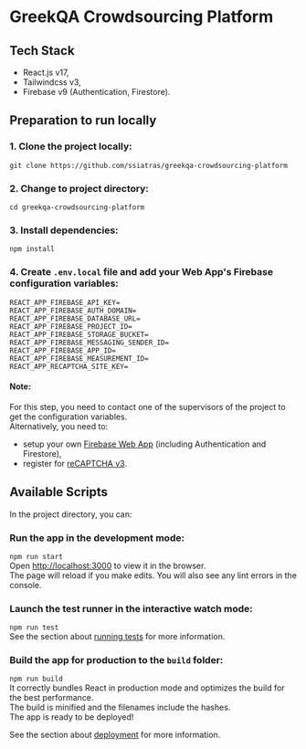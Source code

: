 # GreekQA Crowdsourcing Platform

## Tech Stack
- React.js v17,
- Tailwindcss v3,
- Firebase v9 (Authentication, Firestore).

## Preparation to run locally

### 1. Clone the project locally:
`git clone https://github.com/ssiatras/greekqa-crowdsourcing-platform` 

### 2. Change to project directory:
`cd greekqa-crowdsourcing-platform`

### 3. Install dependencies:
`npm install`

### 4. Create `.env.local` file and add your Web App's Firebase configuration variables:
```
REACT_APP_FIREBASE_API_KEY=
REACT_APP_FIREBASE_AUTH_DOMAIN=
REACT_APP_FIREBASE_DATABASE_URL=
REACT_APP_FIREBASE_PROJECT_ID=
REACT_APP_FIREBASE_STORAGE_BUCKET=
REACT_APP_FIREBASE_MESSAGING_SENDER_ID=
REACT_APP_FIREBASE_APP_ID=
REACT_APP_FIREBASE_MEASUREMENT_ID=
REACT_APP_RECAPTCHA_SITE_KEY=
```
#### Note:
For this step, you need to contact one of the supervisors of the project to get the configuration variables.\
Alternatively, you need to:
- setup your own [Firebase Web App](https://firebase.google.com) (including Authentication and Firestore),
- register for [reCAPTCHA v3](https://www.google.com/recaptcha/about).

## Available Scripts

In the project directory, you can:

### Run the app in the development mode:
`npm run start`\
Open [http://localhost:3000](http://localhost:3000) to view it in the browser.\
The page will reload if you make edits. You will also see any lint errors in the console.

### Launch the test runner in the interactive watch mode:
`npm run test`\
See the section about [running tests](https://facebook.github.io/create-react-app/docs/running-tests) for more information.

### Build the app for production to the `build` folder:
`npm run build`\
It correctly bundles React in production mode and optimizes the build for the best performance.\
The build is minified and the filenames include the hashes. \
The app is ready to be deployed!

See the section about [deployment](https://facebook.github.io/create-react-app/docs/deployment) for more information.
